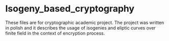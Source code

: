 # Isogeny_based_cryptography

These files are for cryptographic academic project. The project was written in polish and it describes the usage of isogenies and eliptic curves over finite field in the context of encryption process.
